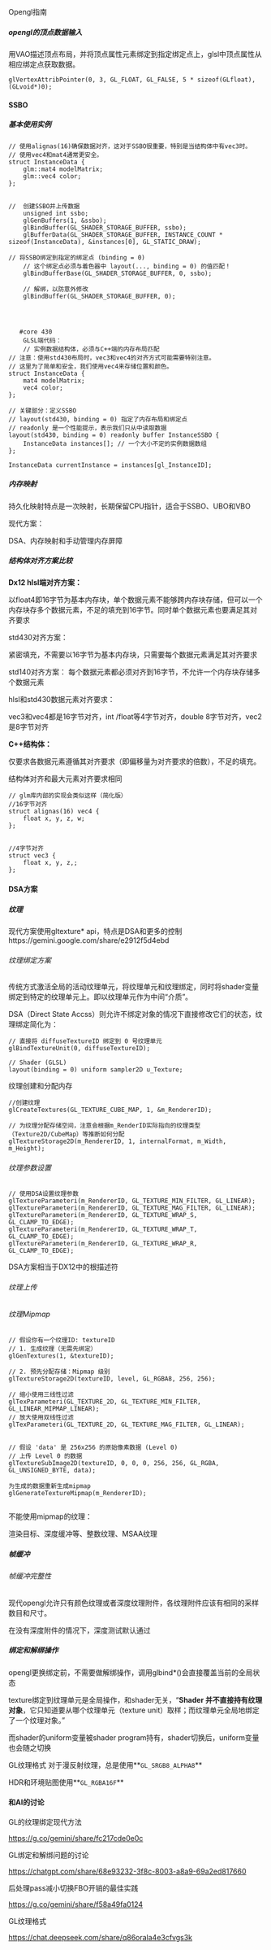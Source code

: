 Opengl指南



##### opengl的顶点数据输入

用VAO描述顶点布局，并将顶点属性元素绑定到指定绑定点上，glsl中顶点属性从相应绑定点获取数据。

```
glVertexAttribPointer(0, 3, GL_FLOAT, GL_FALSE, 5 * sizeof(GLfloat), (GLvoid*)0);
```



#### SSBO

##### 基本使用实例

```
// 使用alignas(16)确保数据对齐，这对于SSBO很重要，特别是当结构体中有vec3时。
// 使用vec4和mat4通常更安全。
struct InstanceData {
    glm::mat4 modelMatrix;
    glm::vec4 color;
};


//  创建SSBO并上传数据
    unsigned int ssbo;
    glGenBuffers(1, &ssbo);
    glBindBuffer(GL_SHADER_STORAGE_BUFFER, ssbo);
    glBufferData(GL_SHADER_STORAGE_BUFFER, INSTANCE_COUNT * sizeof(InstanceData), &instances[0], GL_STATIC_DRAW);
    
// 将SSBO绑定到指定的绑定点 (binding = 0)
    // 这个绑定点必须与着色器中 layout(..., binding = 0) 的值匹配！
    glBindBufferBase(GL_SHADER_STORAGE_BUFFER, 0, ssbo);

    // 解绑，以防意外修改
    glBindBuffer(GL_SHADER_STORAGE_BUFFER, 0);
    
    
    
    
   #core 430
    GLSL端代码：
    // 实例数据结构体，必须与C++端的内存布局匹配
// 注意：使用std430布局时，vec3和vec4的对齐方式可能需要特别注意。
// 这里为了简单和安全，我们使用vec4来存储位置和颜色。
struct InstanceData {
    mat4 modelMatrix;
    vec4 color;
};

// 关键部分：定义SSBO
// layout(std430, binding = 0) 指定了内存布局和绑定点
// readonly 是一个性能提示，表示我们只从中读取数据
layout(std430, binding = 0) readonly buffer InstanceSSBO {
    InstanceData instances[]; // 一个大小不定的实例数据数组
};

InstanceData currentInstance = instances[gl_InstanceID];
```

##### 内存映射

持久化映射特点是一次映射，长期保留CPU指针，适合于SSBO、UBO和VBO





现代方案：

DSA、内存映射和手动管理内存屏障



##### 结构体对齐方案比较



**Dx12 hlsl端对齐方案：**

以float4即16字节为基本内存块，单个数据元素不能够跨内存块存储，但可以一个内存块存多个数据元素，不足的填充到16字节。同时单个数据元素也要满足其对齐要求



std430对齐方案：

紧密填充，不需要以16字节为基本内存块，只需要每个数据元素满足其对齐要求



std140对齐方案：
每个数据元素都必须对齐到16字节，不允许一个内存块存储多个数据元素



hlsl和std430数据元素对齐要求：

vec3和vec4都是16字节对齐，int /float等4字节对齐，double 8字节对齐，vec2是8字节对齐







**C++结构体：**

仅要求各数据元素遵循其对齐要求（即偏移量为对齐要求的倍数），不足的填充。

结构体对齐和最大元素对齐要求相同

```
// glm库内部的实现会类似这样（简化版）
//16字节对齐
struct alignas(16) vec4 {
    float x, y, z, w;
};


//4字节对齐
struct vec3 {
    float x, y, z,;
};

```



#### DSA方案

##### 纹理

现代方案使用gltexture* api，特点是DSA和更多的控制https://gemini.google.com/share/e2912f5d4ebd

###### 纹理绑定方案

传统方式激活全局的活动纹理单元，将纹理单元和纹理绑定，同时将shader变量绑定到特定的纹理单元上。即以纹理单元作为中间“介质”。

DSA（Direct State Accss）则允许不绑定对象的情况下直接修改它们的状态，纹理绑定简化为：
```
// 直接将 diffuseTextureID 绑定到 0 号纹理单元
glBindTextureUnit(0, diffuseTextureID);

// Shader (GLSL)
layout(binding = 0) uniform sampler2D u_Texture;
```

纹理创建和分配内存

```
//创建纹理
glCreateTextures(GL_TEXTURE_CUBE_MAP, 1, &m_RendererID);
		
// 为纹理分配存储空间，注意会根据m_RenderID实际指向的纹理类型（Texture2D/CubeMap）等推断如何分配
glTextureStorage2D(m_RendererID, 1, internalFormat, m_Width, m_Height);
```



###### 纹理参数设置

```
// 使用DSA设置纹理参数
glTextureParameteri(m_RendererID, GL_TEXTURE_MIN_FILTER, GL_LINEAR);
glTextureParameteri(m_RendererID, GL_TEXTURE_MAG_FILTER, GL_LINEAR);
glTextureParameteri(m_RendererID, GL_TEXTURE_WRAP_S, GL_CLAMP_TO_EDGE);
glTextureParameteri(m_RendererID, GL_TEXTURE_WRAP_T, GL_CLAMP_TO_EDGE);
glTextureParameteri(m_RendererID, GL_TEXTURE_WRAP_R, GL_CLAMP_TO_EDGE);
```



DSA方案相当于DX12中的根描述符



###### 纹理上传



###### 纹理Mipmap

```
// 假设你有一个纹理ID: textureID
// 1. 生成纹理（无需先绑定）
glGenTextures(1, &textureID);

// 2. 预先分配存储：Mipmap 级别
glTextureStorage2D(textureID, level, GL_RGBA8, 256, 256);

// 缩小使用三线性过滤
glTexParameteri(GL_TEXTURE_2D, GL_TEXTURE_MIN_FILTER, GL_LINEAR_MIPMAP_LINEAR);
// 放大使用双线性过滤
glTexParameteri(GL_TEXTURE_2D, GL_TEXTURE_MAG_FILTER, GL_LINEAR);


// 假设 'data' 是 256x256 的原始像素数据 (Level 0)
// 上传 Level 0 的数据
glTextureSubImage2D(textureID, 0, 0, 0, 256, 256, GL_RGBA, GL_UNSIGNED_BYTE, data);

为生成的数据重新生成mipmap
glGenerateTextureMipmap(m_RendererID);


```



不能使用mipmap的纹理：

渲染目标、深度缓冲等、整数纹理、MSAA纹理



##### 帧缓冲

###### 帧缓冲完整性

现代opengl允许只有颜色纹理或者深度纹理附件，各纹理附件应该有相同的采样数目和尺寸。

在没有深度附件的情况下，深度测试默认通过





##### 绑定和解绑操作

opengl更换绑定前，不需要做解绑操作，调用glbind*()会直接覆盖当前的全局状态

texture绑定到纹理单元是全局操作，和shader无关，“**Shader 并不直接持有纹理对象**，它只知道要从哪个纹理单元（texture unit）取样；而纹理单元全局地绑定了一个纹理对象。”

而shader的uniform变量被shader program持有，shader切换后，uniform变量也会随之切换



GL纹理格式
对于漫反射纹理，总是使用**`GL_SRGB8_ALPHA8`**

HDR和环境贴图使用**`GL_RGBA16F`**

#### 和AI的讨论

GL的纹理绑定现代方法

https://g.co/gemini/share/fc217cde0e0c

GL绑定和解绑问题的讨论

https://chatgpt.com/share/68e93232-3f8c-8003-a8a9-69a2ed817660

后处理pass减小切换FBO开销的最佳实践

https://g.co/gemini/share/f58a49fa0124

GL纹理格式

https://chat.deepseek.com/share/q86orala4e3cfvgs3k

